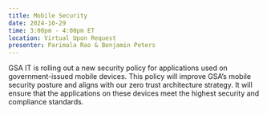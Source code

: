 ```yaml
---
title: Mobile Security
date: 2024-10-29
time: 3:00pm - 4:00pm ET
location: Virtual Upon Request
presenter: Parimala Rao & Benjamin Peters
---
```

<!--StartFragment-->

GSA IT is rolling out a new security policy for applications used on government-issued mobile devices. This policy will improve GSA’s mobile security posture and aligns with our zero trust architecture strategy. It will ensure that the applications on these devices meet the highest security and compliance standards.



<!--EndFragment-->